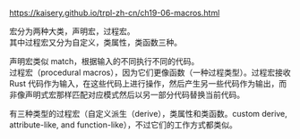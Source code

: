 https://kaisery.github.io/trpl-zh-cn/ch19-06-macros.html

宏分为两种大类，声明宏，过程宏。  
其中过程宏又分为自定义，类属性，类函数三种。

声明宏类似 match，根据输入的不同执行不同的代码。  
过程宏（procedural macros），因为它们更像函数（一种过程类型）。过程宏接收 Rust 代码作为输入，在这些代码上进行操作，然后产生另一些代码作为输出，而非像声明式宏那样匹配对应模式然后以另一部分代码替换当前代码。

有三种类型的过程宏（自定义派生（derive），类属性和类函数。custom derive, attribute-like, and function-like），不过它们的工作方式都类似。        


